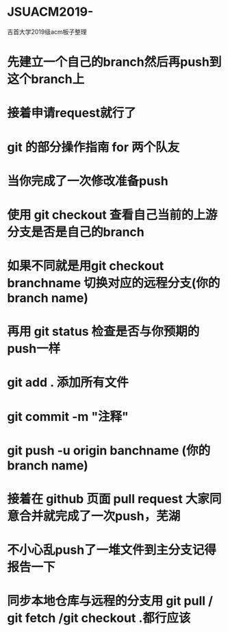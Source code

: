 # JSUACM2019-
吉首大学2019级acm板子整理


# 先建立一个自己的branch然后再push到这个branch上
# 接着申请request就行了



# git 的部分操作指南 for 两个队友

# 当你完成了一次修改准备push
# 使用 git checkout 查看自己当前的上游分支是否是自己的branch
# 如果不同就是用git checkout branchname 切换对应的远程分支(你的branch name)
# 再用 git status 检查是否与你预期的push一样

# git add .     添加所有文件
# git commit -m "注释"
# git push -u origin banchname   (你的branch name)
# 接着在 github 页面 pull request 大家同意合并就完成了一次push，芜湖

# 不小心乱push了一堆文件到主分支记得报告一下
# 同步本地仓库与远程的分支用 git pull / git fetch /git checkout .都行应该


